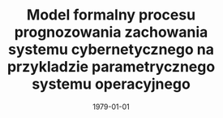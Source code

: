 ---
# Documentation: https://wowchemy.com/docs/managing-content/

title: Model formalny procesu prognozowania zachowania systemu cybernetycznego na
  przykladzie parametrycznego systemu operacyjnego
subtitle: ''
summary: ''
authors:
- markowska-kaczmar
tags: []
categories: []
date: '1979-01-01'
lastmod: 2022-10-07T04:56:09Z
featured: false
draft: false

# Featured image
# To use, add an image named `featured.jpg/png` to your page's folder.
# Focal points: Smart, Center, TopLeft, Top, TopRight, Left, Right, BottomLeft, Bottom, BottomRight.
image:
  caption: ''
  focal_point: ''
  preview_only: false

# Projects (optional).
#   Associate this post with one or more of your projects.
#   Simply enter your project's folder or file name without extension.
#   E.g. `projects = ["internal-project"]` references `content/project/deep-learning/index.md`.
#   Otherwise, set `projects = []`.
projects: []
publishDate: '2022-10-07T04:56:08.343899Z'
publication_types:
- '7'
abstract: ''
publication: ''
---